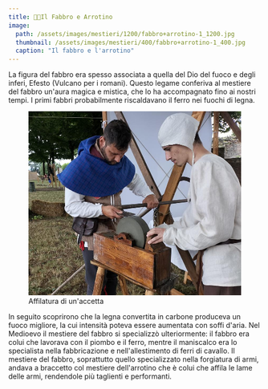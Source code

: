 ```yaml
---
title: 🔨🔪Il Fabbro e Arrotino
image: 
  path: /assets/images/mestieri/1200/fabbro+arrotino-1_1200.jpg
  thumbnail: /assets/images/mestieri/400/fabbro+arrotino-1_400.jpg
  caption: "Il fabbro e l'arrotino"
---
```



La figura del fabbro era spesso associata a quella del Dio del fuoco e degli inferi, Efesto (Vulcano per i romani). Questo legame conferiva al mestiere del fabbro un'aura magica e mistica, che lo ha accompagnato fino ai nostri tempi. I primi fabbri probabilmente riscaldavano il ferro nei fuochi di legna.

<!-- more -->

<figure class="align-center">
    <img src="/assets/images/mestieri/800/fabbro+arrotino-2_800.jpg" alt="Affilatura di un'accetta">
  <figcaption>Affilatura di un'accetta</figcaption>
</figure>

In seguito scoprirono che la legna convertita in carbone produceva un fuoco migliore, la cui intensità poteva essere aumentata con soffi d'aria. Nel Medioevo il mestiere del fabbro si specializzò ulteriormente: il fabbro era colui che lavorava con il piombo e il ferro, mentre il maniscalco era lo specialista nella fabbricazione e nell'allestimento di ferri di cavallo. Il mestiere del fabbro, soprattutto quello specializzato nella forgiatura di armi, andava a braccetto col mestiere dell'arrotino che è colui che affila le lame delle armi, rendendole più taglienti e performanti.
